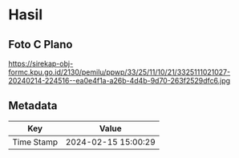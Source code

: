 # Hasil

## Foto C Plano

https://sirekap-obj-formc.kpu.go.id/2130/pemilu/ppwp/33/25/11/10/21/3325111021027-20240214-224516--ea0e4f1a-a26b-4d4b-9d70-263f2529dfc6.jpg


## Metadata

| Key        | Value               |
| ---------- | ------------------- |
| Time Stamp | 2024-02-15 15:00:29 |




